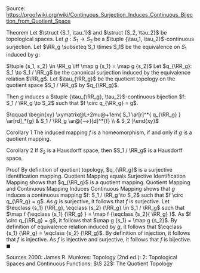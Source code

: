 # 

Source: https://proofwiki.org/wiki/Continuous_Surjection_Induces_Continuous_Bijection_from_Quotient_Space



Theorem
Let $\struct {S_1, \tau_1}$ and $\struct {S_2, \tau_2}$ be topological spaces.
Let $g: S_1 \to S_2$ be a $\tuple {\tau_1, \tau_2}$-continuous surjection.
Let $\RR_g \subseteq S_1 \times S_1$ be the equivalence on $S_1$ induced by $g$:

$\tuple {s_1, s_2} \in \RR_g \iff \map g {s_1} = \map g {s_2}$
Let $q_{\RR_g}: S_1 \to S_1 / \RR_g$ be the canonical surjection induced by the equivalence relation $\RR_g$.
Let $\tau_{\RR_g}$ be the quotient topology on the quotient space $S_1 / \RR_g$ by $q_{\RR_g}$.

Then $g$ induces a $\tuple {\tau_{\RR_g}, \tau_2}$-continuous bijection $f: S_1 / \RR_g \to S_2$ such that $f \circ q_{\RR_g} = g$.

$\qquad \begin{xy} \xymatrix@L+2mu@+1em{
 S_1 \ar[r]^*{ q_{\RR_g} }
     \ar[rd]_*{g}
&
 S_1 / \RR_g \ar@{-->}[d]^*{f}
\\ &
 S_2
}\end{xy}$


Corollary 1
The induced mapping $f$ is a homeomorphism, if and only if $g$ is a quotient mapping.


Corollary 2
If $S_2$ is a Hausdorff space, then $S_1 / \RR_g$ is a Hausdorff space.


Proof
By definition of quotient topology, $q_{\RR_g}$ is a surjective identification mapping.
Quotient Mapping equals Surjective Identification Mapping shows that $q_{\RR_g}$ is a quotient mapping.
Quotient Mapping and Continuous Mapping Induces Continuous Mapping shows that $g$ induces a continuous mapping $f: S_1 / \RR_g \to S_2$ such that $f \circ q_{\RR_g} = g$.
As $g$ is surjective, it follows that $f$ is surjective.
Let $\eqclass {s_1} {\RR_g}, \eqclass {s_2} {\RR_g} \in S_1 / \RR_g$ such that $\map f {\eqclass {s_1} {\RR_g} } = \map f {\eqclass {s_2}{ \RR_g} }$.
As $f \circ q_{\RR_g} = g$, it follows that $\map g {s_1} = \map g {s_2}$.
By definition of equivalence relation induced by $g$, it follows that $\eqclass {s_1} {\RR_g} = \eqclass {s_2} {\RR_g}$.
By definition of injection, it follows that $f$ is injective.
As $f$ is injective and surjective, it follows that $f$ is bijective.
$\blacksquare$


Sources
2000: James R. Munkres: Topology (2nd ed.): $2$: Topological Spaces and Continuous Functions: $\S 22$: The Quotient Topology




